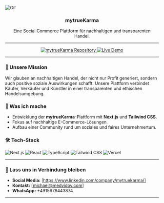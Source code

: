 <img src="/profile/pics/myk.gif" alt="Gif">

<h3 align="center">mytrueKarma</h3>

<p align="center">
  Eine Social Commerce Plattform für nachhaltigen und transparenten Handel.
</p>

---

<p align="center">
  <a href="https://github.com/mytrueKarma/mytrueKarma">
    <img src="https://img.shields.io/badge/mytrueKarma-Repository-blue?style=for-the-badge&logo=github" alt="mytrueKarma Repository">
  </a>
  <a href="https://mytrue-karma.vercel.app">
    <img src="https://img.shields.io/badge/Live_Demo-mytrueKarma-success?style=for-the-badge&logo=vercel" alt="Live Demo">
  </a>
</p>

---

### 🌱 Unsere Mission

Wir glauben an nachhaltigen Handel, der nicht nur Profit generiert, sondern auch positive soziale Auswirkungen schafft. Unsere Plattform verbindet Käufer, Verkäufer und Künstler in einer transparenten und ethischen Handelsumgebung.

### 💼 Was ich mache

* Entwicklung der **mytrueKarma**-Plattform mit **Next.js** und **Tailwind CSS**.
* Fokus auf nachhaltige E-Commerce-Lösungen.
* Aufbau einer Community rund um soziales und faires Unternehmertum.

### 🛠️ Tech-Stack

<p>
  <img src="https://img.shields.io/badge/Next.js-000000?style=for-the-badge&logo=next.js&logoColor=white" alt="Next.js">
  <img src="https://img.shields.io/badge/React-20232A?style=for-the-badge&logo=react&logoColor=61DAFB" alt="React">
  <img src="https://img.shields.io/badge/TypeScript-007ACC?style=for-the-badge&logo=typescript&logoColor=white" alt="TypeScript">
  <img src="https://img.shields.io/badge/Tailwind_CSS-38B2AC?style=for-the-badge&logo=tailwind-css&logoColor=white" alt="Tailwind CSS">
  <img src="https://img.shields.io/badge/Vercel-000000?style=for-the-badge&logo=vercel&logoColor=white" alt="Vercel">
</p>

---

### 💬 Lass uns in Verbindung bleiben

* **Social Media:** [https://www.linkedin.com/company/mytruekarma/]
* **Kontakt:** [michael@medvidov.com]
* **WhatsApp:** +4915678443874

---

